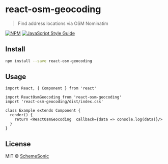 # react-osm-geocoding

> Find address locations via OSM Nominatim

[![NPM](https://img.shields.io/npm/v/react-osm-geocoding.svg)](https://www.npmjs.com/package/react-osm-geocoding) [![JavaScript Style Guide](https://img.shields.io/badge/code_style-standard-brightgreen.svg)](https://standardjs.com)

## Install

```bash
npm install --save react-osm-geocoding
```

## Usage

```tsx
import React, { Component } from 'react'

import ReactOsmGeocoding from 'react-osm-geocoding'
import 'react-osm-geocoding/dist/index.css'

class Example extends Component {
  render() {
    return <ReactOsmGeocoding  callback={data => console.log(data)}/>
  }
}
```

## License

MIT © [SchemeSonic](https://github.com/SchemeSonic)
